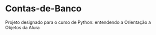 # Contas-de-Banco
Projeto designado para o curso de Python: entendendo a Orientação a Objetos da Alura
